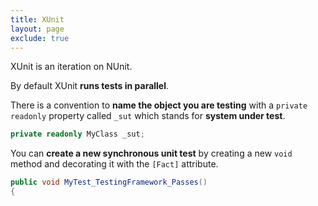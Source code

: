 ```yaml
---
title: XUnit
layout: page
exclude: true
---
```


XUnit is an iteration on NUnit. 

By default XUnit **runs tests in parallel**.

There is a convention to **name the object you are testing** with a `private readonly` property called `_sut` which stands for **system under test**.
```csharp
private readonly MyClass _sut;
```

You can **create a new synchronous unit test** by creating a new `void` method and decorating it with the `[Fact]` attribute.
```csharp
public void MyTest_TestingFramework_Passes()
{
```


<!--stackedit_data:
eyJoaXN0b3J5IjpbNzYwMTA3MDYsLTIwNjE3MTY0ODldfQ==
-->